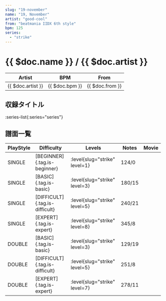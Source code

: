 ```yaml
---
slug: "19-november"
name: "19, November"
artist: "good-cool"
from: "beatmania IIDX 6th style"
bpm: 125
series:
  - "strike"
---
```


# {{ $doc.name }} / {{ $doc.artist }}

|Artist|BPM|From|
|------|---|----|
|{{ $doc.artist }}|{{ $doc.bpm }}|{{ $doc.from }}|

## 収録タイトル

:series-list{:series="series"}

## 譜面一覧

|PlayStyle|Difficulty|Levels|Notes|Movie|
|---------|----------|------|-----|-----|
|SINGLE|[BEGINNER]{.tag.is-beginner}|<div class="field is-grouped is-grouped-multiline"> :level{slug="strike" level=1}</div>|124/0||
|SINGLE|[BASIC]{.tag.is-basic}|<div class="field is-grouped is-grouped-multiline"> :level{slug="strike" level=3}</div>|180/15||
|SINGLE|[DIFFICULT]{.tag.is-difficult}|<div class="field is-grouped is-grouped-multiline"> :level{slug="strike" level=5}</div>|240/21||
|SINGLE|[EXPERT]{.tag.is-expert}|<div class="field is-grouped is-grouped-multiline"> :level{slug="strike" level=8}</div>|345/8||
|DOUBLE|[BASIC]{.tag.is-basic}|<div class="field is-grouped is-grouped-multiline"> :level{slug="strike" level=3}</div>|129/19||
|DOUBLE|[DIFFICULT]{.tag.is-difficult}|<div class="field is-grouped is-grouped-multiline"> :level{slug="strike" level=5}</div>|251/8||
|DOUBLE|[EXPERT]{.tag.is-expert}|<div class="field is-grouped is-grouped-multiline"> :level{slug="strike" level=7}</div>|278/11||
